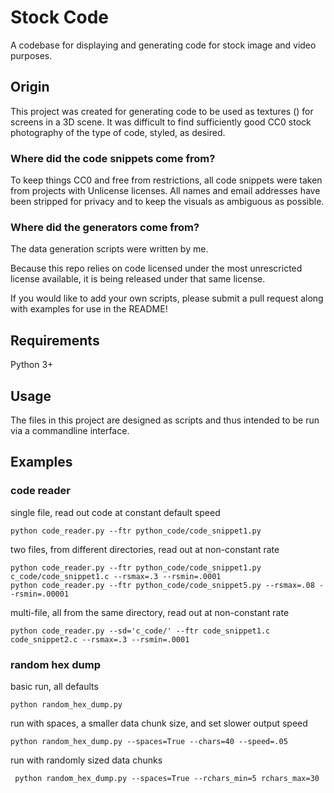 # Stock Code
A codebase for displaying and generating code for stock image and video purposes.

## Origin
This project was created for generating code to be used as textures () for screens in a 3D scene. 
It was difficult to find sufficiently good CC0 stock photography of the type of code, styled, as desired.

### Where did the code snippets come from?
To keep things CC0 and free from restrictions, all code snippets were taken from projects with Unlicense licenses.
All names and email addresses have been stripped for privacy and to keep the visuals as ambiguous as possible.

### Where did the generators come from?
The data generation scripts were written by me.

Because this repo relies on code licensed under the most unrescricted license available, it is being released under that same license.

If you would like to add your own scripts, please submit a pull request along with examples for use in the README!

## Requirements
Python 3+

## Usage
The files in this project are designed as scripts and thus intended to be run via a commandline interface.

## Examples

### code reader
single file, read out code at constant default speed

    python code_reader.py --ftr python_code/code_snippet1.py

two files, from different directories, read out at non-constant rate

    python code_reader.py --ftr python_code/code_snippet1.py c_code/code_snippet1.c --rsmax=.3 --rsmin=.0001 
    python code_reader.py --ftr python_code/code_snippet5.py --rsmax=.08 --rsmin=.00001 
multi-file, all from the same directory, read out at non-constant rate

    python code_reader.py --sd='c_code/' --ftr code_snippet1.c code_snippet2.c --rsmax=.3 --rsmin=.0001

### random hex dump
basic run, all defaults

    python random_hex_dump.py 
    
run with spaces, a smaller data chunk size, and set slower output speed

    python random_hex_dump.py --spaces=True --chars=40 --speed=.05
    
run with randomly sized data chunks

     python random_hex_dump.py --spaces=True --rchars_min=5 rchars_max=30